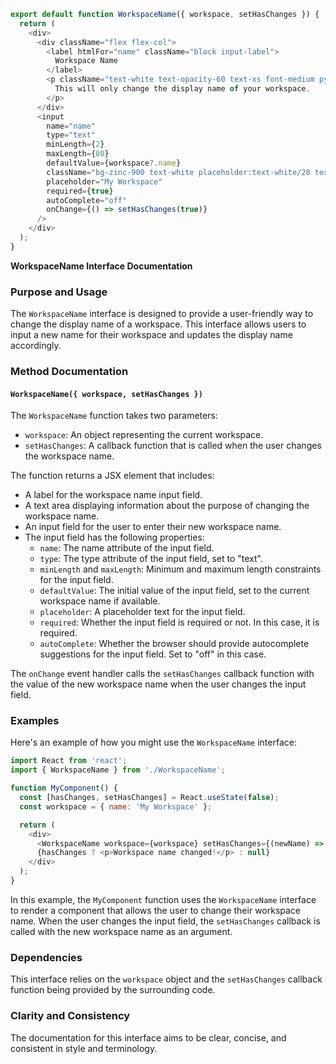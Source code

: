 ```javascript
export default function WorkspaceName({ workspace, setHasChanges }) {
  return (
    <div>
      <div className="flex flex-col">
        <label htmlFor="name" className="block input-label">
          Workspace Name
        </label>
        <p className="text-white text-opacity-60 text-xs font-medium py-1.5">
          This will only change the display name of your workspace.
        </p>
      </div>
      <input
        name="name"
        type="text"
        minLength={2}
        maxLength={80}
        defaultValue={workspace?.name}
        className="bg-zinc-900 text-white placeholder:text-white/20 text-sm rounded-lg focus:ring-blue-500 focus:border-blue-500 block w-full p-2.5"
        placeholder="My Workspace"
        required={true}
        autoComplete="off"
        onChange={() => setHasChanges(true)}
      />
    </div>
  );
}

```
**WorkspaceName Interface Documentation**

### Purpose and Usage

The `WorkspaceName` interface is designed to provide a user-friendly way to change the display name of a workspace. This interface allows users to input a new name for their workspace and updates the display name accordingly.

### Method Documentation

#### `WorkspaceName({ workspace, setHasChanges })`

The `WorkspaceName` function takes two parameters:

* `workspace`: An object representing the current workspace.
* `setHasChanges`: A callback function that is called when the user changes the workspace name.

The function returns a JSX element that includes:
* A label for the workspace name input field.
* A text area displaying information about the purpose of changing the workspace name.
* An input field for the user to enter their new workspace name.
* The input field has the following properties:
	+ `name`: The name attribute of the input field.
	+ `type`: The type attribute of the input field, set to "text".
	+ `minLength` and `maxLength`: Minimum and maximum length constraints for the input field.
	+ `defaultValue`: The initial value of the input field, set to the current workspace name if available.
	+ `placeholder`: A placeholder text for the input field.
	+ `required`: Whether the input field is required or not. In this case, it is required.
	+ `autoComplete`: Whether the browser should provide autocomplete suggestions for the input field. Set to "off" in this case.

The `onChange` event handler calls the `setHasChanges` callback function with the value of the new workspace name when the user changes the input field.

### Examples

Here's an example of how you might use the `WorkspaceName` interface:
```javascript
import React from 'react';
import { WorkspaceName } from './WorkspaceName';

function MyComponent() {
  const [hasChanges, setHasChanges] = React.useState(false);
  const workspace = { name: 'My Workspace' };

  return (
    <div>
      <WorkspaceName workspace={workspace} setHasChanges={(newName) => setHasChanges(true)} />
      {hasChanges ? <p>Workspace name changed!</p> : null}
    </div>
  );
}
```
In this example, the `MyComponent` function uses the `WorkspaceName` interface to render a component that allows the user to change their workspace name. When the user changes the input field, the `setHasChanges` callback is called with the new workspace name as an argument.

### Dependencies

This interface relies on the `workspace` object and the `setHasChanges` callback function being provided by the surrounding code.

### Clarity and Consistency

The documentation for this interface aims to be clear, concise, and consistent in style and terminology.